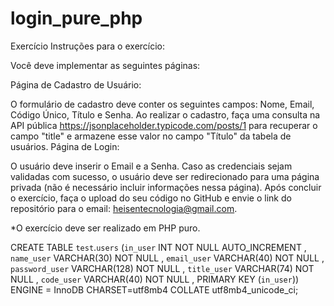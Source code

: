 # login_pure_php

Exercício
Instruções para o exercício:

Você deve implementar as seguintes páginas:

Página de Cadastro de Usuário:

O formulário de cadastro deve conter os seguintes campos: Nome, Email, Código Único, Título e Senha.
Ao realizar o cadastro, faça uma consulta na API pública https://jsonplaceholder.typicode.com/posts/1 para recuperar o campo "title" e armazene esse valor no campo "Título" da tabela de usuários.
Página de Login:

O usuário deve inserir o Email e a Senha.
Caso as credenciais sejam validadas com sucesso, o usuário deve ser redirecionado para uma página privada (não é necessário incluir informações nessa página).
Após concluir o exercício, faça o upload do seu código no GitHub e envie o link do repositório para o email: heisentecnologia@gmail.com.

*O exercício deve ser realizado em PHP puro.



CREATE TABLE `test`.`users` (`in_user` INT NOT NULL AUTO_INCREMENT , `name_user` VARCHAR(30) NOT NULL , `email_user` VARCHAR(40) NOT NULL , `password_user` VARCHAR(128) NOT NULL , `title_user` VARCHAR(74) NOT NULL , `code_user` VARCHAR(40) NOT NULL , PRIMARY KEY (`in_user`)) ENGINE = InnoDB CHARSET=utf8mb4 COLLATE utf8mb4_unicode_ci;
